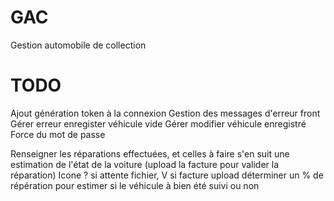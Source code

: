 # GAC
Gestion automobile de collection

# TODO
Ajout génération token à la connexion
Gestion des messages d'erreur front
Gérer erreur enregister véhicule vide
Gérer modifier véhicule enregistré
Force du mot de passe

Renseigner les réparations effectuées, et celles à faire
s'en suit une estimation de l'état de la voiture (upload la facture pour valider la réparation)
Icone ? si attente fichier, V si facture upload
déterminer un % de répération pour estimer si le véhicule à bien été suivi ou non
